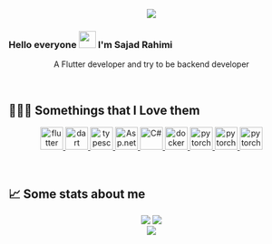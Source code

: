 <p align="center">
  <img src=https://github.com/SajadRahimi1/SajadRahimi1/raw/main/images/banner1.png />
</p>

### Hello everyone <img src="https://raw.githubusercontent.com/MartinHeinz/MartinHeinz/master/wave.gif" width="30px"> I'm Sajad Rahimi
<p align="center">
A Flutter developer and try to be backend developer</p>
</p>


<p>
 
</p>

## 👨🏻‍💻 Somethings that I Love them

<p align="center"> 
      <a href="https://www.flutter.dev" target="_blank"> <img src="https://www.vectorlogo.zone/logos/flutterio/flutterio-icon.svg" alt="flutter" width="40" height="40"/> </a>  
  <a href="https://www.dart.dev" target="_blank"> <img src="https://www.vectorlogo.zone/logos/dartlang/dartlang-icon.svg" alt="dart" width="40" height="40"/> </a>
          <a href="https://www.typescriptlang.org/" target="_blank"> <img src="https://www.vectorlogo.zone/logos/typescriptlang/typescriptlang-icon.svg" alt="typescript" width="40" height="40"/> </a>  
    <a href="https://dotnet.microsoft.com/en-us/apps/aspnet" target="_blank"> <img src="https://www.vectorlogo.zone/logos/dotnet/dotnet-ar21.svg" alt="Asp.net" width="40" height="40"/> </a>
   <a href="https://dotnet.microsoft.com/en-us/apps/aspnet" target="_blank"> <img src="https://cdn.cdnlogo.com/logos/c/27/c.svg" alt="C#" width="40" height="40"/> </a> 
     <a href="https://www.docker.com/" target="_blank"> <img src="https://www.vectorlogo.zone/logos/docker/docker-icon.svg" alt="docker" width="40" height="40"/> </a> 
    <a href="https://www.linux.org/" target="_blank"> <img src="https://www.vectorlogo.zone/logos/linux/linux-icon.svg" alt="pytorch" width="40" height="40"/> </a> 
     <a href="https://getfedora.org/" target="_blank"> <img src="https://www.vectorlogo.zone/logos/getfedora/getfedora-icon.svg" alt="pytorch" width="40" height="40"/> </a> 
<a href="https://ubuntu.com/" target="_blank"> <img src="https://www.vectorlogo.zone/logos/ubuntu/ubuntu-icon.svg" alt="pytorch" width="40" height="40"/> </a>  <br>
 <p>
   
  </p>
  
 ## &#x1f4c8; Some stats about me
 <p align="center">
 <img src=https://github-profile-trophy.vercel.app/?username=sajadrahimi1&theme=onedark&row=1 />
 	  <img src=https://github-readme-stats.vercel.app/api?username=sajadrahimi1&bg_color=191b1f&title_color=FFE569&text_color=46D1FD&line_height=20&hide=["stars"] />
  <br/>
  <img src=https://github-readme-stats.vercel.app/api/top-langs/?username=sajadrahimi1&layout=compact&hide_border=true&bg_color=191b1f&title_color=46D1FD&text_color=fff&hide=html,css&langs_count=4 />
 
 
 
 
